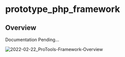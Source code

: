 # prototype_php_framework 

## Overview 

Documentation Pending... 

![2022-02-22_ProTools-Framework-Overview](https://user-images.githubusercontent.com/3271462/220730998-d88b412d-b59b-47bb-a445-d9f9525794a8.png)
